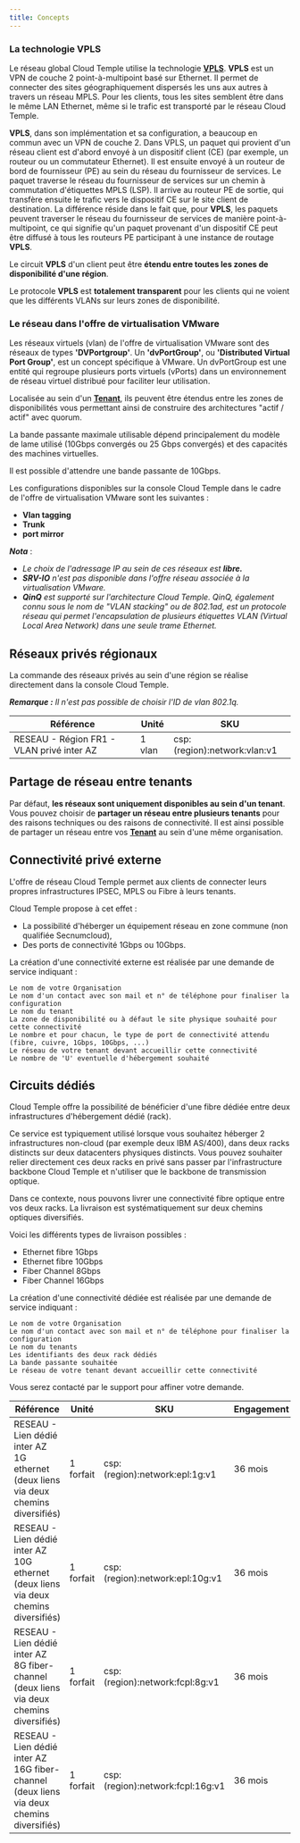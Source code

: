 ```yaml
---
title: Concepts
---
```


### La technologie VPLS

Le réseau global Cloud Temple utilise la technologie __[VPLS](https://fr.wikipedia.org/wiki/Virtual_Private_LAN_Service)__.
__VPLS__ est un VPN de couche 2 point-à-multipoint basé sur Ethernet. Il permet de connecter des sites géographiquement
dispersés les uns aux autres à travers un réseau MPLS. Pour les clients, tous les sites semblent être dans le même
LAN Ethernet, même si le trafic est transporté par le réseau Cloud Temple.

__VPLS__, dans son implémentation et sa configuration, a beaucoup en commun avec un VPN de couche 2. Dans VPLS, un paquet qui provient
d'un réseau client est d'abord envoyé à un dispositif client (CE) (par exemple, un routeur ou un commutateur Ethernet).
Il est ensuite envoyé à un routeur de bord de fournisseur (PE) au sein du réseau du fournisseur de services.
Le paquet traverse le réseau du fournisseur de services sur un chemin à commutation d'étiquettes MPLS (LSP).
Il arrive au routeur PE de sortie, qui transfère ensuite le trafic vers le dispositif CE sur le site client de destination.
La différence réside dans le fait que, pour __VPLS__, les paquets peuvent traverser le réseau du fournisseur de
services de manière point-à-multipoint, ce qui signifie qu'un paquet provenant d'un dispositif CE peut être
diffusé à tous les routeurs PE participant à une instance de routage __VPLS__.

Le circuit __VPLS__ d'un client peut être __étendu entre toutes les zones de disponibilité d'une région__.

Le protocole __VPLS__ est __totalement transparent__ pour les clients qui ne voient que les différents VLANs sur leurs zones de disponibilité.

### Le réseau dans l'offre de virtualisation VMware

Les réseaux virtuels (vlan) de l'offre de virtualisation VMware sont des réseaux de types __'DVPortgroup'__. Un __'dvPortGroup'__,
ou __'Distributed Virtual Port Group'__, est un concept spécifique à VMware. Un dvPortGroup est une entité qui
regroupe plusieurs ports virtuels (vPorts) dans un environnement de réseau virtuel distribué pour faciliter leur utilisation.

Localisée au sein d'un __[Tenant](../../../console/iam/concepts/#tenant)__, ils peuvent être étendus entre les zones de disponibilités
vous permettant ainsi de construire des architectures "actif / actif" avec quorum.

La bande passante maximale utilisable dépend principalement du modèle de lame utilisé (10Gbps convergés ou 25 Gbps convergés) et des capacités des machines virtuelles.

Il est possible d'attendre une bande passante de 10Gbps.

Les configurations disponibles sur la console Cloud Temple dans le cadre de l'offre de virtualisation VMware sont les suivantes :

- __Vlan tagging__
- __Trunk__
- __port mirror__

*__Nota__* :

- *Le choix de l'adressage IP au sein de ces réseaux est __libre.__*
- *__SRV-IO__ n'est pas disponible dans l'offre réseau associée à la virtualisation VMware.*
- *__QinQ__ est supporté sur l'architecture Cloud Temple. QinQ, également connu sous le nom de "VLAN stacking" ou de 802.1ad, est
un protocole réseau qui permet l'encapsulation de plusieurs étiquettes VLAN (Virtual Local Area Network) dans une seule trame Ethernet.*

## Réseaux privés régionaux

La commande des réseaux privés au sein d'une région se réalise directement dans la console Cloud Temple.

__*Remarque :*__ *Il n'est pas possible de choisir l'ID de vlan 802.1q.*

| Référence                                 | Unité  | SKU                          |
|-------------------------------------------|--------|------------------------------|
| RESEAU - Région FR1 - VLAN privé inter AZ | 1 vlan | csp:(region):network:vlan:v1 |

## Partage de réseau entre tenants

Par défaut, __les réseaux sont uniquement disponibles au sein d'un tenant__. Vous pouvez choisir de __partager un réseau entre plusieurs tenants__ pour des raisons techniques ou des raisons de connectivité.
Il est ainsi possible de partager un réseau entre vos __[Tenant](../../../console/iam/concepts/#tenant)__ au sein d'une même organisation.

## Connectivité privé externe

L'offre de réseau Cloud Temple permet aux clients de connecter leurs propres infrastructures IPSEC, MPLS ou Fibre à leurs tenants.

Cloud Temple propose à cet effet :

- La possibilité d'héberger un équipement réseau en zone commune (non qualifiée Secnumcloud),
- Des ports de connectivité 1Gbps ou 10Gbps.

La création d'une connectivité externe est réalisée par une demande de service indiquant :

    Le nom de votre Organisation
    Le nom d'un contact avec son mail et n° de téléphone pour finaliser la configuration
    Le nom du tenant
    La zone de disponibilité ou à défaut le site physique souhaité pour cette connectivité
    Le nombre et pour chacun, le type de port de connectivité attendu (fibre, cuivre, 1Gbps, 10Gbps, ...)
    Le réseau de votre tenant devant accueillir cette connectivité
    Le nombre de 'U' eventuelle d'hébergement souhaité

## Circuits dédiés

Cloud Temple offre la possibilité de bénéficier d'une fibre dédiée entre deux infrastructures d'hébergement dédié (rack).

Ce service est typiquement utilisé lorsque vous souhaitez héberger 2 infrastructures non-cloud (par exemple deux IBM AS/400), dans deux racks distincts sur deux datacenters physiques distincts.
Vous pouvez souhaiter relier directement ces deux racks en privé sans passer par l'infrastructure backbone Cloud Temple et n'utiliser que le backbone de transmission optique.

Dans ce contexte, nous pouvons livrer une connectivité fibre optique entre vos deux racks. La livraison est systématiquement sur deux chemins optiques diversifiés.

Voici les différents types de livraison possibles :

- Ethernet fibre 1Gbps
- Ethernet fibre 10Gbps
- Fiber Channel 8Gbps
- Fiber Channel 16Gbps

La création d'une connectivité dédiée est réalisée par une demande de service indiquant :

    Le nom de votre Organisation
    Le nom d'un contact avec son mail et n° de téléphone pour finaliser la configuration
    Le nom du tenants
    Les identifiants des deux rack dédiés
    La bande passante souhaitée
    Le réseau de votre tenant devant accueillir cette connectivité

Vous serez contacté par le support pour affiner votre demande.

| Référence                                                                                | Unité     | SKU                              | Engagement |
|------------------------------------------------------------------------------------------|-----------|----------------------------------|------------|
| RESEAU - Lien dédié inter AZ 1G ethernet (deux liens via deux chemins diversifiés)       | 1 forfait | csp:(region):network:epl:1g:v1   | 36 mois    |
| RESEAU - Lien dédié inter AZ 10G ethernet (deux liens via deux chemins diversifiés)      | 1 forfait | csp:(region):network:epl:10g:v1  | 36 mois    |
| RESEAU - Lien dédié inter AZ 8G fiber-channel (deux liens via deux chemins diversifiés)  | 1 forfait | csp:(region):network:fcpl:8g:v1  | 36 mois    |
| RESEAU - Lien dédié inter AZ 16G fiber-channel (deux liens via deux chemins diversifiés) | 1 forfait | csp:(region):network:fcpl:16g:v1 | 36 mois    |
